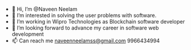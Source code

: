 - 👋 Hi, I’m @Naveen Neelam
- 👀 I’m interested in solving the user problems with software.
- 🌱 I’m working in Wipro Technologies as Blockchain software developer
- 💞️ I’m looking forward to advance my career in software web development
- 📫 Can reach me naveenneelamss@gmail.com 9966434994

<!---
neelamnaveen/neelamnaveen is a ✨ special ✨ repository because its `README.md` (this file) appears on your GitHub profile.
You can click the Preview link to take a look at your changes.
--->
